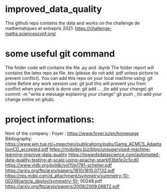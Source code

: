 # improved_data_quality
This github repo contains the data and works on the challenge de mathematiques et entrepris 2021:  https://challenge-maths.sciencesconf.org/
# some useful git command
The folder code will contains the file .py and .ibynb
The folder report will contains the latex repo as file .tex (please do not add .pdf unless picture to prevent conflict).
You can add this repo on your local machine using: git clone <url>
Before any work session use: git pull
this will prevent you from conflict
when your work is done use:
git add ... ,(to add your change)
git commit -m "write a message explaining your change"
git push , (to add your change online on gitub).
# project informations:
Nom of the company : Foyer : https://www.foyer.lu/en/homepage
Bibliography:
https://www.win.tue.nl/~mpechen/publications/pubs/Gama_ACMCS_AdaptationCD_accepted.pdf
https://mobidev.biz/blog/unsupervised-machine-learning-improve-data-quality
https://towardsdatascience.com/automated-data-quality-testing-at-scale-using-apache-spark93bb1e2c5cd0
https://www.vldb.org/pvldb/vol11/p1781-schelter.pdf
https://arxiv.org/ftp/arxiv/papers/1810/1810.07132.pdf
https://res.mdpi.com/d_attachment/symmetry/symmetry-10-00248/article_deploy/symmetry-10-
00248.pdf
https://arxiv.org/ftp/arxiv/papers/2009/2009.06672.pdf
